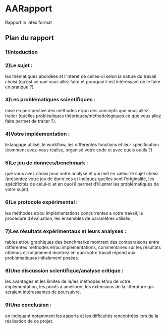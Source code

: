 # AARapport
Rapport in latex format

## Plan du rapport
### 1)Intoduction
### 2)Le sujet :
les thématiques abordées et l’intéret de celles-ci selon la nature du travail choisi
(qu’est ce que vous allez faire et pourquoi il est intéressant de le faire en pratique ?).
### 3)Les problématiques scientifiques :  
mise en perspective des méthodes et/ou des concepts
que vous allez traiter (quelles probléatiques théoriques/méthodologiques ce que vous
allez faire permet de traiter ?).
### 4)Votre impléementation :  
le langage utilisé, le workflow, les différentes fonctions et leur
spécification (comment avez-vous réalise, organisé votre code et avec quels outils ?)
### 5)Le jeu de données/benchmark :  
que vous avez choisi pour votre analyse et qui met en valeur
le sujet choisi (présentez votre jeu de donn´ees et indiquez quelles sont l’originalité, les
spécificités de celui-ci et en quoi il permet d’illustrer les problématiques de votre sujet).
### 6)Le protocole expérimental :   
les méthodes et/ou implémentations concurrentes 
a votre travail, la procédure d’évaluation, les ensembles de paramètres utilisés ;
### 7)Les résultats expérimentaux et leurs analyses :  
tables et/ou graphiques des benchmarks montrant des comparaisons entre différentes méthodes et/ou implémentations, commentaires sur les résultats obtenus et notamment montrez en quoi votre travail répond aux
problématiques initialement posées.
### 8)Une discussion scientifique/analyse critique :   
les avantages et les limites de la/les méthodes
et/ou de votre implémentation, les points à améliorer, les extensions de la littérature qui
seraient intéressantes de poursuivre.
### 9)Une conclusion :  
en indiquant notamment les apports et les difficultés rencontrées lors de
la réalisation de ce projet.
